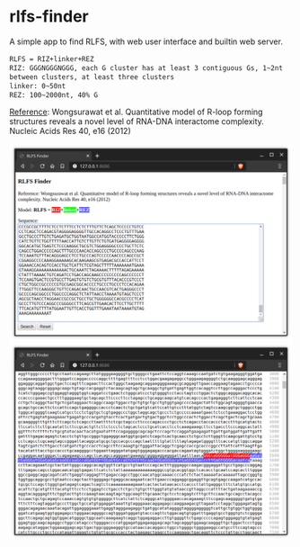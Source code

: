 # rlfs-finder

A simple app to find RLFS, with web user interface and builtin web server.

```
RLFS = RIZ+linker+REZ
RIZ: GGGNGGGNGGG, each G cluster has at least 3 contiguous Gs, 1~2nt between clusters, at least three clusters
linker: 0~50nt
REZ: 100~2000nt, 40% G
```

[Reference](https://www.ncbi.nlm.nih.gov/pmc/articles/PMC3258121/): Wongsurawat et al. Quantitative model of R-loop forming structures reveals a novel level of RNA-DNA interactome complexity. Nucleic Acids Res 40, e16 (2012)

![screenshot](Screenshot1.png)
![screenshot](Screenshot2.png)
